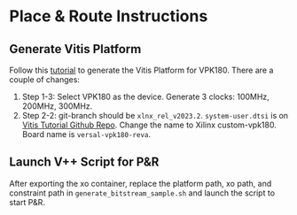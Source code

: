 # Place & Route Instructions

## Generate Vitis Platform

Follow this [tutorial](https://docs.amd.com/r/2023.2-English/Vitis-Tutorials-Vitis-Platform-Creation/Versal-Platform-Creation-Quick-Start) to generate the Vitis Platform for VPK180. There are a couple of changes:

1. Step 1-3: Select VPK180 as the device. Generate 3 clocks: 100MHz, 200MHz, 300MHz.
2. Step 2-2: git-branch should be `xlnx_rel_v2023.2`. `system-user.dtsi` is on [Vitis Tutorial Github Repo](https://github.com/Xilinx/Vitis-Tutorials/blob/2023.2/Vitis_Platform_Creation/Design_Tutorials/03_Edge_VCK190/ref_files/step2_pfm/system-user.dtsi). Change the name to Xilinx custom-vpk180. Board name is `versal-vpk180-reva`.

## Launch V++ Script for P&R

After exporting the xo container, replace the platform path, xo path, and constraint path in `generate_bitstream_sample.sh` and launch the script to start P&R.
